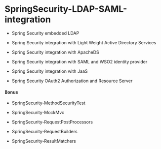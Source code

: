 # SpringSecurity-LDAP-SAML-integration

* Spring Security embedded LDAP 

* Spring Security integration with Light Weight Active Directory Services

* Spring Security integration with ApacheDS

* Spring Security integration with SAML and  WSO2 identity provider

* Spring Security integration with JaaS

* Spring Security OAuth2 Authorization and Resource Server


#### Bonus  
        
* SpringSecurity-MethodSecurityTest

* SpringSecurity-MockMvc

* SpringSecurity-RequestPostProcessors

* SpringSecurity-RequestBuilders

* SpringSecurity-ResultMatchers
